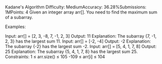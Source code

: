 Kadane's Algorithm
Difficulty: MediumAccuracy: 36.28%Submissions: 1MPoints: 4
Given an integer array arr[]. You need to find the maximum sum of a subarray.

Examples:

Input: arr[] = [2, 3, -8, 7, -1, 2, 3]
Output: 11
Explanation: The subarray {7, -1, 2, 3} has the largest sum 11.
Input: arr[] = [-2, -4]
Output: -2
Explanation: The subarray {-2} has the largest sum -2.
Input: arr[] = [5, 4, 1, 7, 8]
Output: 25
Explanation: The subarray {5, 4, 1, 7, 8} has the largest sum 25.
Constraints:
1 ≤ arr.size() ≤ 105
-109 ≤ arr[i] ≤ 104